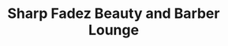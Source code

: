 ---
title: "Sharp Fadez Beauty and Barber Lounge"
url: /tacoma/sharp-fadez-beauty-and-barber-lounge/
shop: Friseur
---